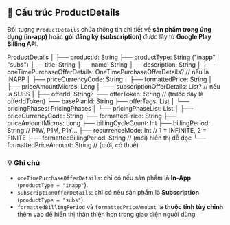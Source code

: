 ## 🧾 Cấu trúc ProductDetails

Đối tượng `ProductDetails` chứa thông tin chi tiết về **sản phẩm trong ứng dụng (in-app)** hoặc **gói đăng ký (subscription)** được lấy từ **Google Play Billing API**.

ProductDetails
│
├── productId: String
├── productType: String ("inapp" | "subs")
├── title: String
├── name: String
├── description: String
│
├── oneTimePurchaseOfferDetails: OneTimePurchaseOfferDetails? // nếu là INAPP
│ ├── priceCurrencyCode: String
│ ├── formattedPrice: String
│ ├── priceAmountMicros: Long
│
└── subscriptionOfferDetails: List<SubscriptionOfferDetails>? // nếu là SUBS
│
├── offerId: String?
├── offerToken: String // (trước đây là offerIdToken)
├── basePlanId: String
├── offerTags: List<String>
│
└── pricingPhases: PricingPhases
│
└── pricingPhaseList: List<PricingPhase>
│
├── priceCurrencyCode: String
├── formattedPrice: String
├── priceAmountMicros: Long
├── billingCycleCount: Int
├── billingPeriod: String // P1W, P1M, P1Y...
├── recurrenceMode: Int // 1 = INFINITE, 2 = FINITE
├── formattedBillingPeriod: String // (mới) hiển thị dễ đọc
└── formattedPriceAmount: String // (mới, có thuế)


### 💡 Ghi chú
- `oneTimePurchaseOfferDetails`: chỉ có nếu sản phẩm là **In-App** (`productType = "inapp"`).
- `subscriptionOfferDetails`: chỉ có nếu sản phẩm là **Subscription** (`productType = "subs"`).
- `formattedBillingPeriod` và `formattedPriceAmount` là **thuộc tính tùy chỉnh** thêm vào để hiển thị thân thiện hơn trong giao diện người dùng.  

